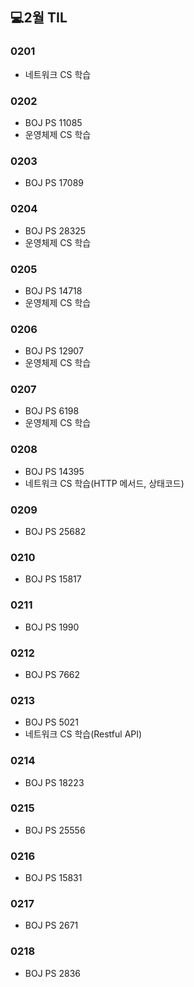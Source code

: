 ## 💻2월 TIL

### 0201
* 네트워크 CS 학습

### 0202
* BOJ PS 11085
* 운영체제 CS 학습

### 0203
* BOJ PS 17089

### 0204
* BOJ PS 28325
* 운영체제 CS 학습

### 0205
* BOJ PS 14718
* 운영체제 CS 학습

### 0206
* BOJ PS 12907
* 운영체제 CS 학습

### 0207
* BOJ PS 6198
* 운영체제 CS 학습

### 0208
* BOJ PS 14395
* 네트워크 CS 학습(HTTP 메서드, 상태코드)

### 0209
* BOJ PS 25682

### 0210 
* BOJ PS 15817

### 0211
* BOJ PS 1990

### 0212
* BOJ PS 7662

### 0213
* BOJ PS 5021
* 네트워크 CS 학습(Restful API)

### 0214
* BOJ PS 18223

### 0215
* BOJ PS 25556

### 0216
* BOJ PS 15831

### 0217
* BOJ PS 2671

### 0218
* BOJ PS 2836
